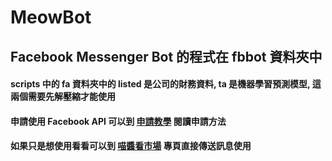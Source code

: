 # MeowBot

## Facebook Messenger Bot 的程式在 fbbot 資料夾中

#### scripts 中的 fa 資料夾中的 listed 是公司的財務資料, ta 是機器學習預測模型, 這兩個需要先解壓縮才能使用

#### 申請使用 Facebook API 可以到 [申請教學](http://ouvek.com/2017/12/04/facebook-bot-api.html) 閱讀申請方法

#### 如果只是想使用看看可以到 [喵醬看市場](https://www.facebook.com/meowmarkets/) 專頁直接傳送訊息使用

